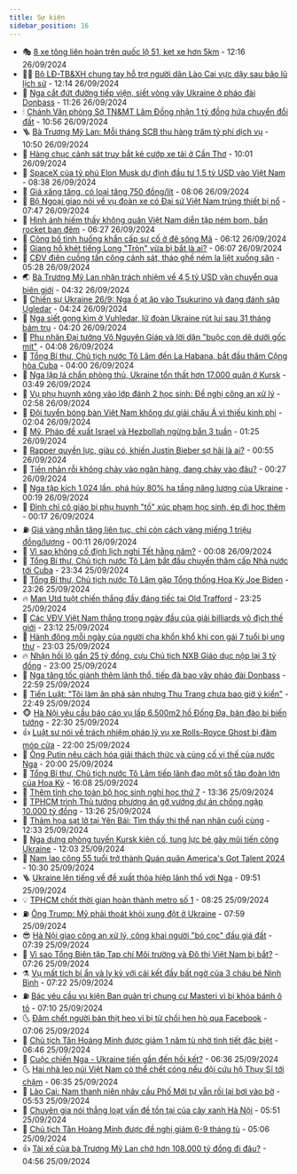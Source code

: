 ```yaml
---
title: Sự kiện
sidebar_position: 16
---
```


<!-- dantri-su-kien:START -->
- 🎭 [8 xe tông liên hoàn trên quốc lộ 51, kẹt xe hơn 5km](https://dantri.com.vn/xa-hoi/8-xe-tong-lien-hoan-tren-quoc-lo-51-ket-xe-hon-5km-20240926190429058.htm) - 12:16 26/09/2024
- 👨‍🏫 [Bộ LĐ-TB&amp;XH chung tay hỗ trợ người dân Lào Cai vực dậy sau bão lũ lịch sử](https://dantri.com.vn/an-sinh/bo-ld-tbxh-chung-tay-ho-tro-nguoi-dan-lao-cai-vuc-day-sau-bao-lu-lich-su-20240926183023023.htm) - 12:14 26/09/2024
- 🌮 [Nga cắt đứt đường tiếp viện, siết vòng vây Ukraine ở pháo đài Donbass](https://dantri.com.vn/the-gioi/nga-cat-dut-duong-tiep-vien-siet-vong-vay-ukraine-o-phao-dai-donbass-20240926171104559.htm) - 11:26 26/09/2024
- 🕯 [Chánh Văn phòng Sở TN&amp;MT Lâm Đồng nhận 1 tỷ đồng hứa chuyển đổi đất](https://dantri.com.vn/phap-luat/chanh-van-phong-so-tnmt-lam-dong-nhan-1-ty-dong-hua-chuyen-doi-dat-20240926172925654.htm) - 10:56 26/09/2024
- 🪜 [Bà Trương Mỹ Lan: Mỗi tháng SCB thu hàng trăm tỷ phí dịch vụ](https://dantri.com.vn/phap-luat/ba-truong-my-lan-moi-thang-scb-thu-hang-tram-ty-phi-dich-vu-20240926165205796.htm) - 10:50 26/09/2024
- 🐘 [Hàng chục cảnh sát truy bắt kẻ cướp xe tải ở Cần Thơ](https://dantri.com.vn/phap-luat/hang-chuc-canh-sat-truy-bat-ke-cuop-xe-tai-o-can-tho-20240926164131226.htm) - 10:01 26/09/2024
- 🤔 [SpaceX của tỷ phú Elon Musk dự định đầu tư 1,5 tỷ USD vào Việt Nam](https://dantri.com.vn/kinh-doanh/spacex-cua-ty-phu-elon-musk-du-dinh-dau-tu-15-ty-usd-vao-viet-nam-20240926123843363.htm) - 08:38 26/09/2024
- 🧠 [Giá xăng tăng, có loại tăng 750 đồng/lít](https://dantri.com.vn/kinh-doanh/gia-xang-tang-co-loai-tang-750-donglit-20240926140917060.htm) - 08:06 26/09/2024
- 📝 [Bộ Ngoại giao nói về vụ đoàn xe có Đại sứ Việt Nam trúng thiết bị nổ](https://dantri.com.vn/xa-hoi/bo-ngoai-giao-noi-ve-vu-doan-xe-co-dai-su-viet-nam-trung-thiet-bi-no-20240926143529012.htm) - 07:47 26/09/2024
- 🦏 [Hình ảnh hiếm thấy không quân Việt Nam diễn tập ném bom, bắn rocket ban đêm](https://dantri.com.vn/xa-hoi/hinh-anh-hiem-thay-khong-quan-viet-nam-dien-tap-nem-bom-ban-rocket-ban-dem-20240926091928938.htm) - 06:27 26/09/2024
- 🥰 [Công bố tình huống khẩn cấp sự cố ở đê sông Mã](https://dantri.com.vn/xa-hoi/cong-bo-tinh-huong-khan-cap-su-co-o-de-song-ma-20240926122713640.htm) - 06:12 26/09/2024
- 🤗 [Giang hồ khét tiếng Long &quot;Tròn&quot; vừa bị bắt là ai?](https://dantri.com.vn/phap-luat/giang-ho-khet-tieng-long-tron-vua-bi-bat-la-ai-20240926123408437.htm) - 06:07 26/09/2024
- 🌈 [CĐV điên cuồng tấn công cảnh sát, tháo ghế ném la liệt xuống sân](https://dantri.com.vn/the-thao/cdv-dien-cuong-tan-cong-canh-sat-thao-ghe-nem-la-liet-xuong-san-20240926122816864.htm) - 05:28 26/09/2024
- 🌏 [Bà Trương Mỹ Lan nhận trách nhiệm về 4,5 tỷ USD vận chuyển qua biên giới](https://dantri.com.vn/phap-luat/ba-truong-my-lan-nhan-trach-nhiem-ve-45-ty-usd-van-chuyen-qua-bien-gioi-20240926111309446.htm) - 04:32 26/09/2024
- 💄 [Chiến sự Ukraine 26/9: Nga ồ ạt ập vào Tsukurino và đang đánh sập Ugledar](https://dantri.com.vn/the-gioi/chien-su-ukraine-269-nga-o-at-ap-vao-tsukurino-va-dang-danh-sap-ugledar-20240926094617830.htm) - 04:24 26/09/2024
- 👺 [Nga siết gọng kìm ở Vuhledar, lữ đoàn Ukraine rút lui sau 31 tháng bám trụ](https://dantri.com.vn/the-gioi/nga-siet-gong-kim-o-vuhledar-lu-doan-ukraine-rut-lui-sau-31-thang-bam-tru-20240926110956198.htm) - 04:20 26/09/2024
- 👹 [Phu nhân Đại tướng Võ Nguyên Giáp và lời dặn &quot;buộc con dê dưới gốc mít&quot;](https://dantri.com.vn/xa-hoi/phu-nhan-dai-tuong-vo-nguyen-giap-va-loi-dan-buoc-con-de-duoi-goc-mit-20240925165735297.htm) - 04:08 26/09/2024
- 🌊 [Tổng Bí thư, Chủ tịch nước Tô Lâm đến La Habana, bắt đầu thăm Cộng hòa Cuba](https://dantri.com.vn/xa-hoi/tong-bi-thu-chu-tich-nuoc-to-lam-den-la-habana-bat-dau-tham-cong-hoa-cuba-20240926110032520.htm) - 04:00 26/09/2024
- 🤠 [Nga lập lá chắn phòng thủ, Ukraine tổn thất hơn 17.000 quân ở Kursk](https://dantri.com.vn/the-gioi/nga-lap-la-chan-phong-thu-ukraine-ton-that-hon-17000-quan-o-kursk-20240926080833592.htm) - 03:49 26/09/2024
- 🎊 [Vụ phụ huynh xông vào lớp đánh 2 học sinh: Đề nghị công an xử lý](https://dantri.com.vn/giao-duc/vu-phu-huynh-xong-vao-lop-danh-2-hoc-sinh-de-nghi-cong-an-xu-ly-20240926090514769.htm) - 02:58 26/09/2024
- 🐘 [Đội tuyển bóng bàn Việt Nam không dự giải châu Á vì thiếu kinh phí](https://dantri.com.vn/the-thao/doi-tuyen-bong-ban-viet-nam-khong-du-giai-chau-a-vi-thieu-kinh-phi-20240926002409497.htm) - 02:04 26/09/2024
- 💂 [Mỹ, Pháp đề xuất Israel và Hezbollah ngừng bắn 3 tuần](https://dantri.com.vn/the-gioi/my-phap-de-xuat-israel-va-hezbollah-ngung-ban-3-tuan-20240926082430123.htm) - 01:25 26/09/2024
- 👹 [Rapper quyền lực, giàu có, khiến Justin Bieber sợ hãi là ai?](https://dantri.com.vn/giai-tri/rapper-quyen-luc-giau-co-khien-justin-bieber-so-hai-la-ai-20240925231224338.htm) - 00:55 26/09/2024
- 🦒 [Tiền nhàn rỗi không chảy vào ngân hàng, đang chảy vào đâu?](https://dantri.com.vn/kinh-doanh/tien-nhan-roi-khong-chay-vao-ngan-hang-dang-chay-vao-dau-20240925145913144.htm) - 00:27 26/09/2024
- 🗽 [Nga tập kích 1.024 lần, phá hủy 80% hạ tầng năng lượng của Ukraine](https://dantri.com.vn/the-gioi/nga-tap-kich-1024-lan-pha-huy-80-ha-tang-nang-luong-cua-ukraine-20240926070311134.htm) - 00:19 26/09/2024
- 💄 [Đình chỉ cô giáo bị phụ huynh &quot;tố&quot; xúc phạm học sinh, ép đi học thêm](https://dantri.com.vn/giao-duc/dinh-chi-co-giao-bi-phu-huynh-to-xuc-pham-hoc-sinh-ep-di-hoc-them-20240926070425238.htm) - 00:17 26/09/2024
- ⛽️ [Giá vàng nhẫn tăng liên tục, chỉ còn cách vàng miếng 1 triệu đồng/lượng](https://dantri.com.vn/kinh-doanh/gia-vang-nhan-tang-lien-tuc-chi-con-cach-vang-mieng-1-trieu-dongluong-20240925224341226.htm) - 00:11 26/09/2024
- 🥷 [Vì sao không cố định lịch nghỉ Tết hằng năm?](https://dantri.com.vn/lao-dong-viec-lam/vi-sao-khong-co-dinh-lich-nghi-tet-hang-nam-20240926065628547.htm) - 00:08 26/09/2024
- 🤖 [Tổng Bí thư, Chủ tịch nước Tô Lâm bắt đầu chuyến thăm cấp Nhà nước tới Cuba](https://dantri.com.vn/xa-hoi/tong-bi-thu-chu-tich-nuoc-to-lam-bat-dau-chuyen-tham-cap-nha-nuoc-toi-cuba-20240926063346126.htm) - 23:34 25/09/2024
- 🌊 [Tổng Bí thư, Chủ tịch nước Tô Lâm gặp Tổng thống Hoa Kỳ Joe Biden](https://dantri.com.vn/xa-hoi/tong-bi-thu-chu-tich-nuoc-to-lam-gap-tong-thong-hoa-ky-joe-biden-20240926062522931.htm) - 23:26 25/09/2024
- 🔥 [Man Utd tuột chiến thắng đầy đáng tiếc tại Old Trafford](https://dantri.com.vn/the-thao/man-utd-tuot-chien-thang-day-dang-tiec-tai-old-trafford-20240926062118584.htm) - 23:25 25/09/2024
- 🦏 [Các VĐV Việt Nam thắng trong ngày đầu của giải billiards vô địch thế giới](https://dantri.com.vn/the-thao/cac-vdv-viet-nam-thang-trong-ngay-dau-cua-giai-billiards-vo-dich-the-gioi-20240925225435970.htm) - 23:12 25/09/2024
- 🐘 [Hành động mỗi ngày của người cha khốn khổ khi con gái 7 tuổi bị ung thư](https://dantri.com.vn/tam-long-nhan-ai/hanh-dong-moi-ngay-cua-nguoi-cha-khon-kho-khi-con-gai-7-tuoi-bi-ung-thu-20240923151733594.htm) - 23:03 25/09/2024
- 🔥 [Nhận hối lộ gần 25 tỷ đồng, cựu Chủ tịch NXB Giáo dục nộp lại 3 tỷ đồng](https://dantri.com.vn/phap-luat/nhan-hoi-lo-gan-25-ty-dong-cuu-chu-tich-nxb-giao-duc-nop-lai-3-ty-dong-20240925210302351.htm) - 23:00 25/09/2024
- 💼 [Nga tăng tốc giành thêm lãnh thổ, tiếp đà bao vây pháo đài Donbass](https://dantri.com.vn/the-gioi/nga-tang-toc-gianh-them-lanh-tho-tiep-da-bao-vay-phao-dai-donbass-20240926002702176.htm) - 22:59 25/09/2024
- 🚀 [Tiến Luật: &quot;Tôi làm ăn phá sản nhưng Thu Trang chưa bao giờ ý kiến&quot;](https://dantri.com.vn/giai-tri/tien-luat-toi-lam-an-pha-san-nhung-thu-trang-chua-bao-gio-y-kien-20240917021803206.htm) - 22:49 25/09/2024
- 🐵 [Hà Nội yêu cầu báo cáo vụ lấp 6.500m2 hồ Đống Đa, bán đảo bị biến tướng](https://dantri.com.vn/xa-hoi/ha-noi-yeu-cau-bao-cao-vu-lap-6500m2-ho-dong-da-ban-dao-bi-bien-tuong-20240925165346720.htm) - 22:30 25/09/2024
- 👍 [Luật sư nói về trách nhiệm pháp lý vụ xe Rolls-Royce Ghost bị đâm móp cửa](https://dantri.com.vn/phap-luat/luat-su-noi-ve-trach-nhiem-phap-ly-vu-xe-rolls-royce-ghost-bi-dam-mop-cua-20240925152250553.htm) - 22:00 25/09/2024
- 🚦 [Ông Putin nêu cách hóa giải thách thức và củng cố vị thế của nước Nga](https://dantri.com.vn/the-gioi/ong-putin-neu-cach-hoa-giai-thach-thuc-va-cung-co-vi-the-cua-nuoc-nga-20240922222608090.htm) - 20:00 25/09/2024
- 🥸 [Tổng Bí thư, Chủ tịch nước Tô Lâm tiếp lãnh đạo một số tập đoàn lớn của Hoa Kỳ](https://dantri.com.vn/xa-hoi/tong-bi-thu-chu-tich-nuoc-to-lam-tiep-lanh-dao-mot-so-tap-doan-lon-cua-hoa-ky-20240925230831064.htm) - 16:08 25/09/2024
- 🥷 [Thêm tỉnh cho toàn bộ học sinh nghỉ học thứ 7](https://dantri.com.vn/giao-duc/them-tinh-cho-toan-bo-hoc-sinh-nghi-hoc-thu-7-20240925191339538.htm) - 13:36 25/09/2024
- 🤡 [TPHCM trình Thủ tướng phương án gỡ vướng dự án chống ngập 10.000 tỷ đồng](https://dantri.com.vn/xa-hoi/tphcm-trinh-thu-tuong-phuong-an-go-vuong-du-an-chong-ngap-10000-ty-dong-20240925195731279.htm) - 13:26 25/09/2024
- 🥳 [Thảm họa sạt lở tại Yên Bái: Tìm thấy thi thể nạn nhân cuối cùng](https://dantri.com.vn/tam-long-nhan-ai/tham-hoa-sat-lo-tai-yen-bai-tim-thay-thi-the-nan-nhan-cuoi-cung-20240925191816543.htm) - 12:33 25/09/2024
- 🤩 [Nga dựng phòng tuyến Kursk kiên cố, tung lực bẻ gãy mũi tiến công Ukraine](https://dantri.com.vn/the-gioi/nga-dung-phong-tuyen-kursk-kien-co-tung-luc-be-gay-mui-tien-cong-ukraine-20240925165448075.htm) - 12:03 25/09/2024
- 🎡 [Nam lao công 55 tuổi trở thành Quán quân America&#39;s Got Talent 2024](https://dantri.com.vn/giai-tri/nam-lao-cong-55-tuoi-tro-thanh-quan-quan-americas-got-talent-2024-20240925165127369.htm) - 10:30 25/09/2024
- 🪜 [Ukraine lên tiếng về đề xuất thỏa hiệp lãnh thổ với Nga](https://dantri.com.vn/the-gioi/ukraine-len-tieng-ve-de-xuat-thoa-hiep-lanh-tho-voi-nga-20240925163209125.htm) - 09:51 25/09/2024
- 💡 [TPHCM chốt thời gian hoàn thành metro số 1](https://dantri.com.vn/xa-hoi/tphcm-chot-thoi-gian-hoan-thanh-metro-so-1-20240925150748307.htm) - 08:25 25/09/2024
- ⛽️ [Ông Trump: Mỹ phải thoát khỏi xung đột ở Ukraine](https://dantri.com.vn/the-gioi/ong-trump-my-phai-thoat-khoi-xung-dot-o-ukraine-20240925144012564.htm) - 07:59 25/09/2024
- 😎 [Hà Nội giao công an xử lý, công khai người &quot;bỏ cọc&quot; đấu giá đất](https://dantri.com.vn/xa-hoi/ha-noi-giao-cong-an-xu-ly-cong-khai-nguoi-bo-coc-dau-gia-dat-20240925141535252.htm) - 07:39 25/09/2024
- 🗽 [Vì sao Tổng Biên tập Tạp chí Môi trường và Đô thị Việt Nam bị bắt?](https://dantri.com.vn/phap-luat/vi-sao-tong-bien-tap-tap-chi-moi-truong-va-do-thi-viet-nam-bi-bat-20240925140117541.htm) - 07:26 25/09/2024
- ⚗️ [Vụ mất tích bí ẩn và ly kỳ với cái kết đầy bất ngờ của 3 cháu bé Ninh Bình](https://dantri.com.vn/xa-hoi/vu-mat-tich-bi-an-va-ly-ky-voi-cai-ket-day-bat-ngo-cua-3-chau-be-ninh-binh-20240925134306068.htm) - 07:22 25/09/2024
- ⛽️ [Bác yêu cầu vụ kiện Ban quản trị chung cư Masteri vì bị khóa bánh ô tô](https://dantri.com.vn/phap-luat/bac-yeu-cau-vu-kien-ban-quan-tri-chung-cu-masteri-vi-bi-khoa-banh-o-to-20240925133443634.htm) - 07:10 25/09/2024
- 🌜 [Đâm chết người bán thịt heo vì bị từ chối hẹn hò qua Facebook](https://dantri.com.vn/phap-luat/dam-chet-nguoi-ban-thit-heo-vi-bi-tu-choi-hen-ho-qua-facebook-20240925125215314.htm) - 07:06 25/09/2024
- 🦩 [Chủ tịch Tân Hoàng Minh được giảm 1 năm tù nhờ tình tiết đặc biệt](https://dantri.com.vn/phap-luat/chu-tich-tan-hoang-minh-duoc-giam-1-nam-tu-nho-tinh-tiet-dac-biet-20240925132352749.htm) - 06:46 25/09/2024
- 🦒 [Cuộc chiến Nga - Ukraine tiến gần đến hồi kết?](https://dantri.com.vn/the-gioi/cuoc-chien-nga-ukraine-tien-gan-den-hoi-ket-20240925115427681.htm) - 06:36 25/09/2024
- 🌜 [Hai nhà leo núi Việt Nam có thể chết cóng nếu đội cứu hộ Thụy Sĩ tới chậm](https://dantri.com.vn/du-lich/hai-nha-leo-nui-viet-nam-co-the-chet-cong-neu-doi-cuu-ho-thuy-si-toi-cham-20240925125818147.htm) - 06:35 25/09/2024
- 🐎 [Lào Cai: Nam thanh niên nhảy cầu Phố Mới tự vẫn rồi lại bơi vào bờ](https://dantri.com.vn/xa-hoi/lao-cai-nam-thanh-nien-nhay-cau-pho-moi-tu-van-roi-lai-boi-vao-bo-20240925122042619.htm) - 05:53 25/09/2024
- 🌋 [Chuyên gia nói thẳng loạt vấn đề tồn tại của cây xanh Hà Nội](https://dantri.com.vn/xa-hoi/chuyen-gia-noi-thang-loat-van-de-ton-tai-cua-cay-xanh-ha-noi-20240925102824128.htm) - 05:51 25/09/2024
- 🧰 [Chủ tịch Tân Hoàng Minh được đề nghị giảm 6-9 tháng tù](https://dantri.com.vn/phap-luat/chu-tich-tan-hoang-minh-duoc-de-nghi-giam-6-9-thang-tu-20240925114303982.htm) - 05:06 25/09/2024
- 👍 [Tài xế của bà Trương Mỹ Lan chở hơn 108.000 tỷ đồng đi đâu?](https://dantri.com.vn/phap-luat/tai-xe-cua-ba-truong-my-lan-cho-hon-108000-ty-dong-di-dau-20240925112653910.htm) - 04:56 25/09/2024<!-- dantri-su-kien:END -->

